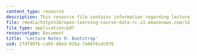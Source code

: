 ```yaml
---
content_type: resource
description: This resource file contains information regarding lecture 9.
file: /media/https%3A/open-learning-course-data-rc.s3.amazonaws.com/14-384-time-series-analysis-fall-2013/2fdf997bca65d6ed82ba7a94f6cdc970_MIT14_384F13_lec9.pdf
file_type: application/pdf
resourcetype: Document
title: 'Lecture Notes 9: Bootstrap'
uid: 2fdf997b-ca65-d6ed-82ba-7a94f6cdc970
---
```

